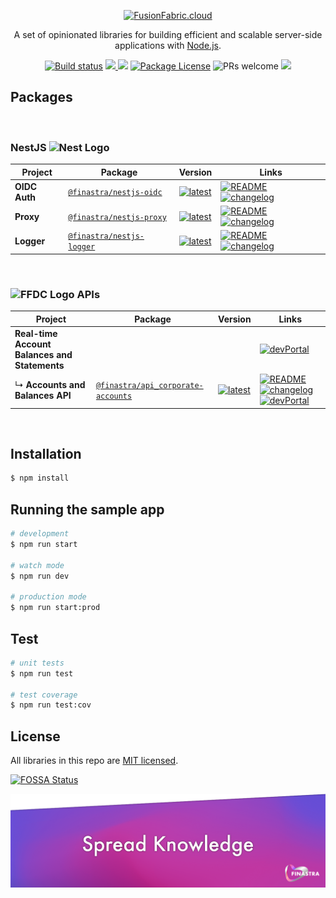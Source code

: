 <p align="center">
  <a href="https://www.fusionfabric.cloud/" target="blank"><img src="https://www.fusionfabric.cloud/sites/default/files/styles/banner_standard/public/image/2018-05/Fusion%20Operate%20Cloud%20%283%29.jpg"  alt="FusionFabric.cloud" /></a>
</p>
  
  <p align="center">A set of opinionated libraries for building efficient and scalable server-side applications with <a href="http://nodejs.org" target="blank">Node.js</a>.</p>
<p align="center">
  <a href="https://github.com/finastra/finastra-nodejs-libs/actions?query=workflow%3ABuild"><img src="https://github.com/finastra/finastra-nodejs-libs/workflows/Build/badge.svg" alt="Build status" /></a>
  <a href="https://codecov.io/gh/finastra/finastra-nodejs-libs">
  <img src="https://codecov.io/gh/finastra/finastra-nodejs-libs/branch/develop/graph/badge.svg" />
</a>
<a href="https://app.fossa.com/projects/git%2Bgithub.com%2FFinastra%2Ffinastra-nodejs-libs?ref=badge_shield" alt="FOSSA Status"><img src="https://app.fossa.com/api/projects/git%2Bgithub.com%2FFinastra%2Ffinastra-nodejs-libs.svg?type=shield"/></a>
  <a href="https://www.npmjs.com/~nestjscore"><img src="https://img.shields.io/npm/l/@nestjs/core.svg" alt="Package License" /></a>
  <img src="https://img.shields.io/badge/PRs-welcome-green" alt="PRs welcome"/>
  <a href="https://twitter.com/FinastraFS"><img src="https://img.shields.io/twitter/follow/FinastraFS.svg?style=social&label=Follow"></a>
</p>

## Packages

<br/>

<h3> 
NestJS
<img src="https://nestjs.com/img/logo-small.svg" height="20" alt="Nest Logo" />
</h3>

| Project       | Package                                                                        | Version                                                                                                                         | Links                                                                                                                                                                             |
| ------------- | ------------------------------------------------------------------------------ | ------------------------------------------------------------------------------------------------------------------------------- | --------------------------------------------------------------------------------------------------------------------------------------------------------------------------------- |
| **OIDC Auth** | [`@finastra/nestjs-oidc`](https://npmjs.com/package/@finastra/nestjs-oidc)     | [![latest](https://img.shields.io/npm/v/@finastra/nestjs-oidc/latest.svg)](https://npmjs.com/package/@finastra/nestjs-oidc)     | [![README](https://img.shields.io/badge/README--green.svg)](/libs/oidc/README.md) [![changelog](https://img.shields.io/badge/changelog-%20-yellow)](./libs/oidc/CHANGELOG.md)     |
| **Proxy**     | [`@finastra/nestjs-proxy`](https://npmjs.com/package/@finastra/nestjs-proxy)   | [![latest](https://img.shields.io/npm/v/@finastra/nestjs-proxy/latest.svg)](https://npmjs.com/package/@finastra/nestjs-proxy)   | [![README](https://img.shields.io/badge/README--green.svg)](/libs/proxy/README.md) [![changelog](https://img.shields.io/badge/changelog-%20-yellow)](./libs/proxy/CHANGELOG.md)   |
| **Logger**    | [`@finastra/nestjs-logger`](https://npmjs.com/package/@finastra/nestjs-logger) | [![latest](https://img.shields.io/npm/v/@finastra/nestjs-logger/latest.svg)](https://npmjs.com/package/@finastra/nestjs-logger) | [![README](https://img.shields.io/badge/README--green.svg)](/libs/logger/README.md) [![changelog](https://img.shields.io/badge/changelog-%20-yellow)](./libs/logger/CHANGELOG.md) |

<br/>

<h3> 
<img src="https://developer.fusionfabric.cloud/assets/img/ffdc-logo.png" height="20" alt="FFDC Logo" />
  APIs
</h3>

| Project                                       | Package                                                                                          | Version                                                                                                                                           | Links                                                                                                                                                                                                                                                                                                                                                                                                          |
| --------------------------------------------- | ------------------------------------------------------------------------------------------------ | ------------------------------------------------------------------------------------------------------------------------------------------------- | -------------------------------------------------------------------------------------------------------------------------------------------------------------------------------------------------------------------------------------------------------------------------------------------------------------------------------------------------------------------------------------------------------------- |
| **Real-time Account Balances and Statements** |                                                                                                  |                                                                                                                                                   | [![devPortal](https://img.shields.io/badge/DevPortal-%20-blue)](https://developer.fusionfabric.cloud/solution/real-time-account-balances-and-statement)                                                                                                                                                                                                                                                        |
| ↳ **Accounts and Balances API**               | [`@finastra/api_corporate-accounts`](https://npmjs.com/package/@finastra/api_corporate-accounts) | [![latest](https://img.shields.io/npm/v/@finastra/api_corporate-accounts/latest.svg)](https://npmjs.com/package/@finastra/api_corporate-accounts) | [![README](https://img.shields.io/badge/README--green.svg)](/libs/ffdc-apis/corporate-accounts/README.md) [![changelog](https://img.shields.io/badge/changelog-%20-yellow)](./libs/ffdc-apis/corporate-accounts/CHANGELOG.md) [![devPortal](https://img.shields.io/badge/DevPortal-%20-blue)](https://developer.fusionfabric.cloud/api/corporate-accounteinfo-me-v1-831cb09d-cc10-4772-8ed5-8a6b72ec8e01/docs) |

<br/>

## Installation

```bash
$ npm install
```

## Running the sample app

```bash
# development
$ npm run start

# watch mode
$ npm run dev

# production mode
$ npm run start:prod
```

## Test

```bash
# unit tests
$ npm run test

# test coverage
$ npm run test:cov
```

## License

All libraries in this repo are [MIT licensed](LICENSE).

[![FOSSA Status](https://app.fossa.com/api/projects/git%2Bgithub.com%2FFinastra%2Ffinastra-nodejs-libs.svg?type=large)](https://app.fossa.com/projects/git%2Bgithub.com%2FFinastra%2Ffinastra-nodejs-libs?ref=badge_large)

[![Brought to you by Finastra](./media/spread-knowledge-readme-banner@2x.png)](https://www.finastra.com/)
